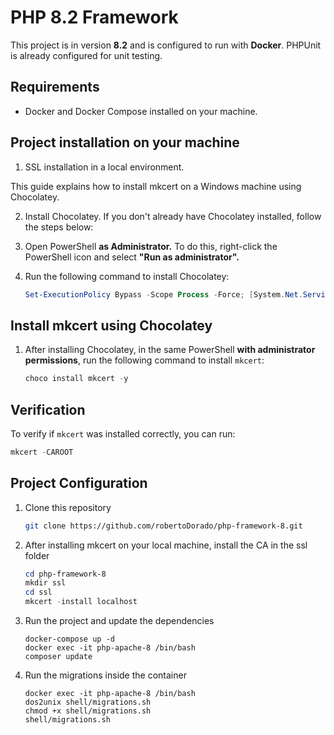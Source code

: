 # PHP 8.2 Framework

This project is in version **8.2** and is configured to run with **Docker**. PHPUnit is already configured for unit testing.

## Requirements

- Docker and Docker Compose installed on your machine.

## Project installation on your machine

1. SSL installation in a local environment.

This guide explains how to install mkcert on a Windows machine using Chocolatey.

2. Install Chocolatey. If you don't already have Chocolatey installed, follow the steps below:

3. Open PowerShell **as Administrator.** To do this, right-click the PowerShell icon and select **"Run as administrator".**

4. Run the following command to install Chocolatey:

    ```powershell
    Set-ExecutionPolicy Bypass -Scope Process -Force; [System.Net.ServicePointManager]::SecurityProtocol = [System.Net.ServicePointManager]::SecurityProtocol -bor 3072; iex ((New-Object System.Net.WebClient).DownloadString('https://community.chocolatey.org/install.ps1'))
    ```

## Install mkcert using Chocolatey

1. After installing Chocolatey, in the same PowerShell **with administrator permissions**, run the following command to install `mkcert`:

    ```powershell
    choco install mkcert -y
    ```

## Verification

To verify if `mkcert` was installed correctly, you can run:

   ```powershell
   mkcert -CAROOT
   ```

## Project Configuration

1. Clone this repository

   ```bash
   git clone https://github.com/robertoDorado/php-framework-8.git
   ```

2. After installing mkcert on your local machine, install the CA in the ssl folder

   ```powershell
   cd php-framework-8
   mkdir ssl
   cd ssl
   mkcert -install localhost
   ```

3. Run the project and update the dependencies

   ```docker
   docker-compose up -d
   docker exec -it php-apache-8 /bin/bash
   composer update
   ```

4. Run the migrations inside the container

   ```docker
   docker exec -it php-apache-8 /bin/bash
   dos2unix shell/migrations.sh
   chmod +x shell/migrations.sh
   shell/migrations.sh
